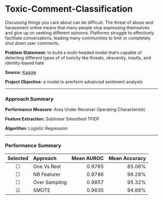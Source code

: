 # Toxic-Comment-Classification

Discussing things you care about can be difficult. The threat of abuse and harassment online means that many people stop expressing themselves and give up on seeking different opinions. Platforms struggle to effectively facilitate conversations, leading many communities to limit or completely shut down user comments.

**Problem Statement:** to build a multi-headed model that’s capable of detecting different types of of toxicity like threats, obscenity, insults, and identity-based hate

**Source:** [Kaggle](https://www.kaggle.com/c/jigsaw-toxic-comment-classification-challenge/overview)

**Project Objective:** a model to prerform advanced sentiment analysis

___

### Approach Summary

**Performance Measure:** Area Under Receiver Operating Characteristic

**Feature Extraction:** Sublinear Smoothed TFIDF

**Algorithm:** Logistic Regression

___

### Performance Summary

Selected | Approach | Mean AUROC | Mean Accuracy
:---:|:---|---:|---:
&#9744; | One Vs Rest | 0.9765 | 85.06%
&#9744; | NB Featurer | 0.9786 | 96.28%
&#9744; | Over Sampling | 0.9857 | 95.32%
&#9745; | SMOTE | 0.9835 | 94.88%